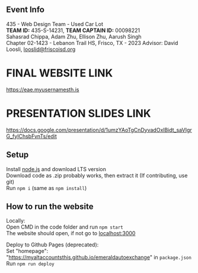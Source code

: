 ## Event Info

435 - Web Design Team - Used Car Lot\
**TEAM ID:** 435-S-14231, **TEAM CAPTAIN ID:** 00098221\
Sahasrad Chippa, Adam Zhu, Ellison Zhu, Aarush Singh\
Chapter 02-1423 - Lebanon Trail HS, Frisco, TX - 2023
Advisor: David Loosli, looslid@friscoisd.org

# FINAL WEBSITE LINK
https://eae.myusernamesth.is

# PRESENTATION SLIDES LINK
https://docs.google.com/presentation/d/1umzYAoTgCnDyvadOxlBidt_saVIgrG_fyIChsbFvnTs/edit

## Setup

Install [node.js](https://nodejs.org) and download LTS version\
Download code as .zip probably works, then extract it (If contributing, use git)\
Run `npm i` (same as `npm install`)

## How to run the website

Locally: \
Open CMD in the code folder and run `npm start`\
The website should open, if not go to [localhost:3000](http://localhost:3000)

Deploy to Github Pages (deprecated):\
Set "homepage": "https://myaltaccountsthis.github.io/emeraldautoexchange" in `package.json`\
Run `npm run deploy`
